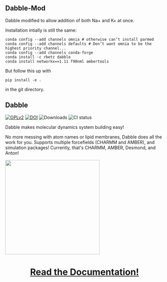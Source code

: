 ## Dabble-Mod ##
Dabble modified to allow addition of both Na+ and K+ at once.

Installation intially is still the same:

```
conda config --add channels omnia # otherwise can’t install parmed
conda config --add channels defaults # Don’t want omnia to be the highest priority channel...
conda config --add channels conda-forge
conda install -c rbetz dabble
conda install networkx==1.11 f90nml ambertools
```

But follow this up with

`pip install -e .`

in the git directory.

## Dabble ##
[![GPLv2](https://img.shields.io/github/license/drorlab/dabble.svg)](http://www.gnu.org/licenses/old-licenses/gpl-2.0.en.html)
[![DOI](https://zenodo.org/badge/29268375.svg)](https://zenodo.org/badge/latestdoi/29268375)
![Downloads](https://anaconda.org/rbetz/dabble/badges/downloads.svg)
![CI status](https://img.shields.io/travis/Eigenstate/dabble.svg)

Dabble makes molecular dynamics system building easy!

No more messing with atom names or lipid membranes, Dabble does all the work for you.
Supports multiple forcefields (CHARMM and AMBER), and simulation packages! Currently,
that's CHARMM, AMBER, Desmond, and Anton!

[<img src="http://dabble.robinbetz.com/_images/dabblebox.png" width="300px">](http://dabble.robinbetz.com)

# <center> [Read the Documentation!](http://dabble.robinbetz.com) </center>

